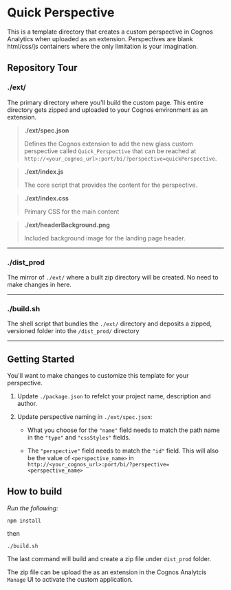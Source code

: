 # Quick Perspective

This is a template directory that creates a custom perspective in Cognos Analytics when uploaded as an extension. Perspectives are blank html/css/js containers where the only limitation is your imagination.

## Repository Tour

### ./ext/

The primary directory where you'll build the custom page. This entire directory gets zipped and uploaded to your Cognos environment as an extension.

> **./ext/spec.json** 
>
> Defines the Cognos extension to add the new glass custom perspective called `Quick_Perspective` that can be reached at `http://<your_cognos_url>:port/bi/?perspective=quickPerspective`. 

>**./ext/index.js**
>
> The core script that provides the content for the perspective.

> **./ext/index.css**
> 
> Primary CSS for the main content

> **./ext/headerBackground.png**
> 
> Included background image for the landing page header.

---
### ./dist_prod
The mirror of `./ext/` where a built zip directory will be created. No need to make changes in here.

---
### ./build.sh
The shell script that bundles the `./ext/` directory and deposits a zipped, versioned folder into the `/dist_prod/` directory

---

## Getting Started

You'll want to make changes to customize this template for your perspective.

1. Update `./package.json` to refelct your project name, description and author.
2. Update perspective naming in `./ext/spec.json`: 

    * What you choose for the `"name"` field needs to match the path name in the `"type"` and `"cssStyles"` fields. 

    * The `"perspective"` field needs to match the `"id"` field. This will also be the value of `<perspective_name>` in `http://<your_cognos_url>:port/bi/?perspective=<perspective_name>`

## How to build

*Run the following:*

```npm install```

then 

```./build.sh```

The last command will build and create a zip file under ```dist_prod``` folder.

The zip file can be upload the as an extension in the Cognos Analytcis `Manage` UI to activate the custom application.
